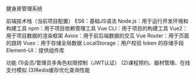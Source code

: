 健身房管理系统

前端技术栈（当前项目配置）
ES6：基础JS语法
Node.js：用于运行开发环境和构建工具
npm：用于项目依赖管理工具
Vue CLI：用于项目的构建工具
Vue2：用于项目数据的渲染框架
Axios：用于前后端数据的交互
Vue Router：用于页面的跳转
Vuex：用于存储全局数据
LocalStorage：用户校验 token 的存储手段
Element-UI：提供组件库

功能
(1)会员/管理员多角色权限控制（JWT认证）
(2)课程预约、器材管理、在线支付模拟
(3)Redis缓存优化查询性能
